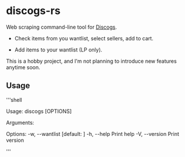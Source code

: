 # discogs-rs

Web scraping command-line tool for [Discogs](https://www.discogs.com/).

- Check items from you wantlist, select sellers, add to cart.

- Add items to your wantlist (LP only).

This is a hobby project, and I'm not planning to introduce new features anytime
soon.

## Usage

'''shell 

Usage: discogs [OPTIONS] <COOKIES>

Arguments:
  <COOKIES>

Options:
  -w, --wantlist <WANTLIST>  [default: ]
  -h, --help                 Print help
  -V, --version              Print version

'''
